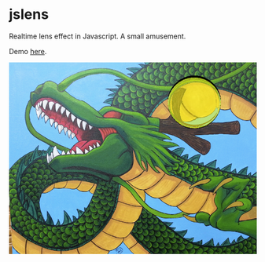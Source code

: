 # jslens
Realtime lens effect in Javascript. A small amusement.

Demo [here](http://luismedel.com/labs/lens/).

![Screenshot](https://raw.githubusercontent.com/luismedel/jslens/master/screenshot.png "Screenshot")

